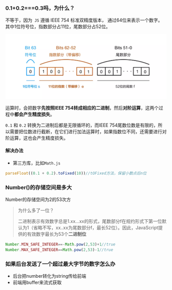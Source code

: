 ### 0.1+0.2===0.3吗，为什么？

不等于，因为` JS` 遵循 IEEE 754 标准双精度版本， 通过64位来表示一个数字。其中1位符号位，指数部分占11位，尾数部分占52位。

![img](images/165e0eb7f4d6c50f)

运算时，会把数字**先按照IEEE 754转成相应的二进制**，然后**对阶运算**，这两个过程中**都会产生精度损失**。

 `0.1` 和 `0.2` 转换为二进制后都是无限循环的，而IEEE 754尾数位数是有限的，所以需要把位数进行截断，在它们进行加法运算时，如果指数位不同，还需要进行对阶运算，这也会产生精度损失。

#### 解决办法

- 第三方库，比如`Math.js`

```javascript
parseFloat((0.1 + 0.2).toFixed(10))//tOFixed方法，保留小数点后n位
```

### Number()的存储空间是多大

Number的存储空间为2的53次方

> 为什么多了一位？
>
> 二进制表示有效数字总是1.xx…xx的形式，尾数部分f在规约形式下第一位默认为1（省略不写，xx..xx为尾数部分f，最长52位）。因此，JavaScript提供的有效数字最长为53个**二进制位**

```javascript
Number.MIN_SAFE_INTEGER==-Math.pow(2,53)+1//true
Number.MAX_SAFE_INTEGER==Math.pow(2,53)-1//true
```

### 如果后台发送了一个超过最大字节的数字怎么办

- 后台把number转化为string传给前端
- 前端用buffer来流式获取